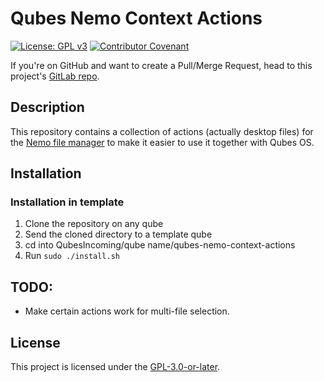 # Qubes Nemo Context Actions
[![License: GPL v3](https://img.shields.io/badge/License-GPLv3-blue.svg)](https://www.gnu.org/licenses/gpl-3.0) [![Contributor Covenant](https://img.shields.io/badge/Contributor%20Covenant-v2.0%20adopted-ff69b4.svg)](CODE_OF_CONDUCT.md) 

If you're on GitHub and want to create a Pull/Merge Request, head to this project's [GitLab repo](https://gitlab.com/Atrate/qubes-nemo-context-actions).

## Description

This repository contains a collection of actions (actually desktop files) for the [Nemo file manager](https://github.com/linuxmint/nemo) to make it easier to use it together with Qubes OS.

## Installation

### Installation in template
1. Clone the repository on any qube
2. Send the cloned directory to a template qube
3. cd into QubesIncoming/qube name/qubes-nemo-context-actions
4. Run `sudo ./install.sh`

## TODO:
- Make certain actions work for multi-file selection.

## License
This project is licensed under the [GPL-3.0-or-later](https://www.gnu.org/licenses/gpl-3.0.html).

